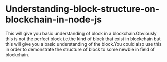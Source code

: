 # Understanding-block-structure-on-blockchain-in-node-js

This will give you basic understanding of block in a blockchain.Obviously this is not the perfect block i.e.the kind of block that exist in blockchain but this will give you a basic understanding of the block.You could also use this in order to demonstrate the structure of block to some newbie in field of blockchain. 
